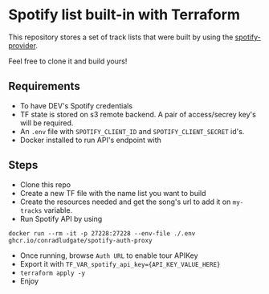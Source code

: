 # Spotify list built-in with Terraform

This repository stores a set of track lists that were built by using the [spotify-provider](https://registry.terraform.io/providers/conradludgate/spotify/latest).

Feel free to clone it and build yours!

## Requirements
- To have DEV's Spotify credentials
- TF state is stored on s3 remote backend. A pair of access/secrey key's will be required.
- An `.env` file with `SPOTIFY_CLIENT_ID` and `SPOTIFY_CLIENT_SECRET` id's.
- Docker installed to run API's endpoint with

## Steps
- Clone this repo
- Create a new TF file with the name list you want to build
- Create the resources needed and get the song's url to add it on `my-tracks` variable.
- Run Spotify API by using
```
docker run --rm -it -p 27228:27228 --env-file ./.env ghcr.io/conradludgate/spotify-auth-proxy
```
- Once running, browse `Auth URL` to enable tour APIKey
- Export it with `TF_VAR_spotify_api_key={API_KEY_VALUE_HERE}`
- `terraform apply -y`
- Enjoy
